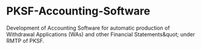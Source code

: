 # PKSF-Accounting-Software
Development of Accounting Software for automatic production of Withdrawal Applications (WAs) and other Financial Statements&amp;quot; under  RMTP of PKSF.
